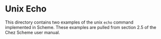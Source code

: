 # Unix Echo

This directory contains two examples of the unix `echo` command implemented in Scheme.
These examples are pulled from section 2.5 of the Chez Scheme user manual.
